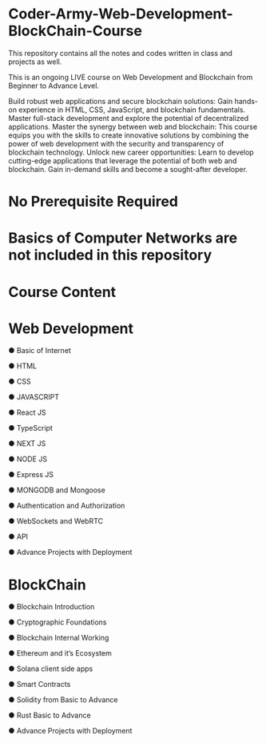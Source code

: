 # Coder-Army-Web-Development-BlockChain-Course
This repository contains all the notes and codes written in class and projects as well.

This is an ongoing LIVE course on Web Development and Blockchain from Beginner to Advance Level.

Build robust web applications and secure blockchain solutions: 
Gain hands-on experience in HTML, CSS, JavaScript, and blockchain fundamentals. Master full-stack development and explore the potential of decentralized applications.
Master the synergy between web and blockchain: This course equips you with the skills to create innovative solutions by combining the power of web development with the security and transparency of blockchain technology.
Unlock new career opportunities: Learn to develop cutting-edge applications that leverage the potential of both web and blockchain. 
Gain in-demand skills and become a sought-after developer.
 

# No Prerequisite Required
# Basics of Computer Networks are not included in this repository

# Course Content

#  Web Development

● Basic of Internet

● HTML

● CSS

● JAVASCRIPT

● React JS

● TypeScript

● NEXT JS

● NODE JS

● Express JS

● MONGODB and Mongoose

● Authentication and Authorization

● WebSockets and WebRTC

● API

● Advance Projects with Deployment

 

# BlockChain

● Blockchain Introduction

● Cryptographic Foundations

● Blockchain Internal Working

● Ethereum and it’s Ecosystem

● Solana client side apps

● Smart Contracts

● Solidity from Basic to Advance

● Rust Basic to Advance

● Advance Projects with Deployment
